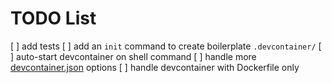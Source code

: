 # TODO List

[ ] add tests
[ ] add an `init` command to create boilerplate `.devcontainer/`
[ ] auto-start devcontainer on shell command
[ ] handle more [devcontainer.json](https://code.visualstudio.com/docs/remote/containers#_devcontainerjson-reference) options
[ ] handle devcontainer with Dockerfile only
